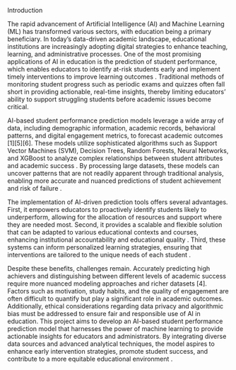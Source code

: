 Introduction

The rapid advancement of Artificial Intelligence (AI) and Machine Learning (ML) has transformed various sectors, with education being a primary beneficiary. In today’s data-driven academic landscape, educational institutions are increasingly adopting digital strategies to enhance teaching, learning, and administrative processes. One of the most promising applications of AI in education is the prediction of student performance, which enables educators to identify at-risk students early and implement timely interventions to improve learning outcomes . Traditional methods of monitoring student progress such as periodic exams and quizzes often fall short in providing actionable, real-time insights, thereby limiting educators’ ability to support struggling students before academic issues become critical.

AI-based student performance prediction models leverage a wide array of data, including demographic information, academic records, behavioral patterns, and digital engagement metrics, to forecast academic outcomes [1][5][6]. These models utilize sophisticated algorithms such as Support Vector Machines (SVM), Decision Trees, Random Forests, Neural Networks, and XGBoost to analyze complex relationships between student attributes and academic success . By processing large datasets, these models can uncover patterns that are not readily apparent through traditional analysis, enabling more accurate and nuanced predictions of student achievement and risk of failure .

The implementation of AI-driven prediction tools offers several advantages. First, it empowers educators to proactively identify students likely to underperform, allowing for the allocation of resources and support where they are needed most. Second, it provides a scalable and flexible solution that can be adapted to various educational contexts and courses, enhancing institutional accountability and educational quality . Third, these systems can inform personalized learning strategies, ensuring that interventions are tailored to the unique needs of each student .

Despite these benefits, challenges remain. Accurately predicting high achievers and distinguishing between different levels of academic success require more nuanced modeling approaches and richer datasets [4]. Factors such as motivation, study habits, and the quality of engagement are often difficult to quantify but play a significant role in academic outcomes. Additionally, ethical considerations regarding data privacy and algorithmic bias must be addressed to ensure fair and responsible use of AI in education.
This project aims to develop an AI-based student performance prediction model that harnesses the power of machine learning to provide actionable insights for educators and administrators. By integrating diverse data sources and advanced analytical techniques, the model aspires to enhance early intervention strategies, promote student success, and contribute to a more equitable educational environment .
